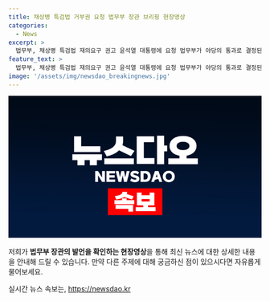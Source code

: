 ```yaml
---
title: 채상병 특검법 거부권 요청 법무부 장관 브리핑 현장영상
categories:
  - News
excerpt: >
  법무부, 채상병 특검법 재의요구 권고 윤석열 대통령에 요청 법무부가 야당의 통과로 결정된 채상병 특검법에 대해 재의요구권을 요청했다. 박성재 법무부 장관은 정치적 목적을 의심했다. 현장영상으로 상세 내용 확인하세요!
feature_text: >
  법무부, 채상병 특검법 재의요구 권고 윤석열 대통령에 요청 법무부가 야당의 통과로 결정된 채상병 특검법에 대해 재의요구권을 요청했다. 박성재 법무부 장관은 정치적 목적을 의심했다. 현장영상으로 상세 내용 확인하세요!
image: '/assets/img/newsdao_breakingnews.jpg'
---
```


<p><img src="/assets/img/newsdao_breakingnews.jpg" alt="ontimetimes 속보" /></p>

<p>저희가 <b>법무부 장관의 발언을 확인하는 현장영상</b>을 통해 최신 뉴스에 대한 상세한 내용을 안내해 드릴 수 있습니다. 만약 다른 주제에 대해 궁금하신 점이 있으시다면 자유롭게 물어보세요.</p>
실시간 뉴스 속보는, <a href="https://newsdao.kr" rel="dofollow">https://newsdao.kr</a>


